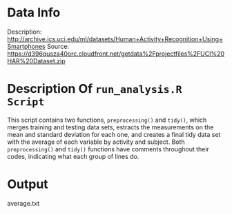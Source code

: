 Data Info
================================

Description: http://archive.ics.uci.edu/ml/datasets/Human+Activity+Recognition+Using+Smartphones
Source: https://d396qusza40orc.cloudfront.net/getdata%2Fprojectfiles%2FUCI%20HAR%20Dataset.zip


Description Of ```run_analysis.R Script```
================================

This script contains two functions, ```preprocessing()``` and ```tidy()```, which merges training and testing data sets, estracts the measurements on the mean and standard deviation for each one, and creates a final tidy data set with the average of each variable by activity and subject.
Both ```preprocessing()``` and ```tidy()``` functions have comments throughout their codes, indicating what each group of lines do.

Output
================================

average.txt
